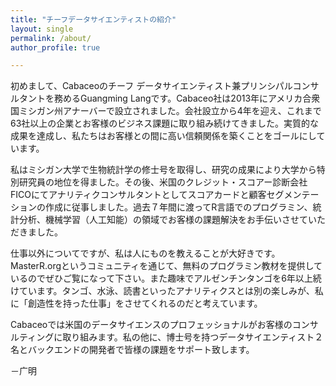 ```yaml
---
title: "チーフデータサイエンティストの紹介"
layout: single
permalink: /about/
author_profile: true

---
```


初めまして、Cabaceoのチーフ データサイエンティスト兼プリンシパルコンサルタントを務めるGuangming Langです。Cabaceo社は2013年にアメリカ合衆国ミシガン州アナーバーで設立されました。会社設立から4年を迎え、これまで63社以上の企業とお客様のビジネス課題に取り組み続けてきました。実質的な成果を達成し、私たちはお客様との間に高い信頼関係を築くことをゴールにしています。

私はミシガン大学で生物統計学の修士号を取得し、研究の成果により大学から特別研究員の地位を得ました。その後、米国のクレジット・スコアー診断会社FICOにてアナリティクコンサルタントとしてスコアカードと顧客セグメンテーションの作成に従事しました。過去７年間に渡ってR言語でのプログラミン、統計分析、機械学習（人工知能）の領域でお客様の課題解決をお手伝いさせていただきました。

仕事以外についてですが、私は人にものを教えることが大好きです。MasterR.orgというコミュニティを通じて、無料のプログラミン教材を提供しているのでぜひご覧になって下さい。また趣味でアルゼンチンタンゴを6年以上続けています。タンゴ、水泳、読書といったアナリティクスとは別の楽しみが、私に「創造性を持った仕事」をさせてくれるのだと考えています。

Cabaceoでは米国のデータサイエンスのプロフェッショナルがお客様のコンサルティングに取り組みます。私の他に、博士号を持つデータサイエンティスト２名とバックエンドの開発者で皆様の課題をサポート致します。

－广明
